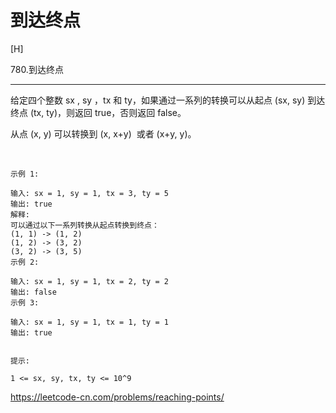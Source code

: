 # 到达终点
[H]

780.到达终点

---

给定四个整数 sx , sy ，tx 和 ty，如果通过一系列的转换可以从起点 (sx, sy) 到达终点 (tx, ty)，则返回 true，否则返回 false。

从点 (x, y) 可以转换到 (x, x+y)  或者 (x+y, y)。

 
```
示例 1:

输入: sx = 1, sy = 1, tx = 3, ty = 5
输出: true
解释:
可以通过以下一系列转换从起点转换到终点：
(1, 1) -> (1, 2)
(1, 2) -> (3, 2)
(3, 2) -> (3, 5)
示例 2:

输入: sx = 1, sy = 1, tx = 2, ty = 2 
输出: false
示例 3:

输入: sx = 1, sy = 1, tx = 1, ty = 1 
输出: true
 

提示:

1 <= sx, sy, tx, ty <= 10^9
```

https://leetcode-cn.com/problems/reaching-points/